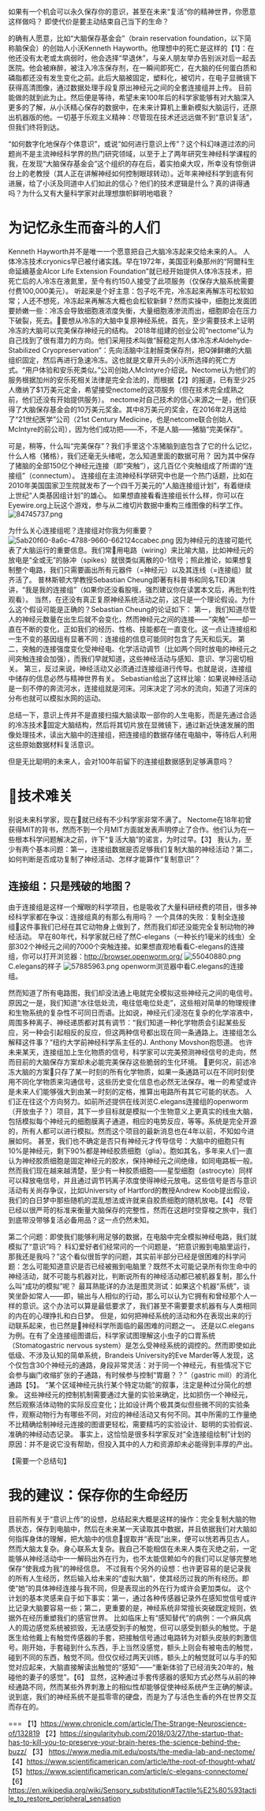 如果有一个机会可以永久保存你的意识，甚至在未来“复活”你的精神世界，你愿意这样做吗？
即使代价是要主动结束自己当下的生命？

的确有人愿意，比如“大脑保存基金会”（brain reservation foundation，以下简称脑保会）的创始人小沃Kenneth Hayworth。他理想中的死亡是这样的【1】：在他还没有太老或太病弱时，他会选择“早退休”，与亲人朋友举办告别派对后一起去医院。他会被麻醉，被注入冷冻保存剂，在一瞬间即死亡，在大脑的任何蛋白质和磷脂都还没有发生变化之前。此后大脑被固定，塑料化，被切片，在电子显微镜下获得高清图像，通过数据处理手段复原出神经元之间的全套连接组并上传。
目前能做的就到此为止。然后便是等待，希望未来100年后的科学家能够有对大脑深入更多的了解，从小沃精心保存的数据中，在未来计算机上重新模拟大脑运行，还原出机器版的他。一切基于乐观主义精神：尽管现在技术还远远做不到“意识复活”，但我们终将到达。

“如何数字化地保存个体意识”，或说“如何进行意识上传”？这个科幻味道过浓的问题尚不是主流神经科学界的热门研究领域，以至于上了两年研究生神经科学课程的我，在发现“大脑保存基金会”这个组织的存在后，着实拍桌大叹，所幸没有惊倒讲台上的老教授（其人正在讲解神经如何控制眼球转动）。近年来神经科学到底有何进展，给了小沃及同道中人们如此的信心？他们的技术逻辑是什么？真的讲得通吗？为什么又有大量科学家对此理想旗帜鲜明地唱衰？


# 为记忆永生而奋斗的人们
Kenneth Hayworth并不是唯一一个愿意把自己大脑冷冻起来交给未来的人。
人体冷冻技术cryonics早已被付诸实践。早在1972年，美国亚利桑那州的“阿爾科生命延續基金Alcor Life Extension Foundation”就已经开始提供人体冷冻技术，把死亡后的人冷冻在液氮里，至今有约150人接受了此项服务（仅保存大脑系统需要付费100,000美元）。
听起来是个好主意：包子吃不完，冷冻起来再解冻可松软如常；人还不想死，冷冻起来再解冻大概也会松软新鲜？然而实操中，细胞比发面团要娇嫩一些：冷冻会导致细胞液浓度失衡，大量细胞液渗流而出，细胞即会在压力下破裂，死去。要想从冷冻的大脑中复原神经系统，首先，至少需要技术上证明冷冻的大脑可以完美保存神经元的结构。
2018年组建的创业公司“nectome”认为自己找到了很有潜力的方向。他们采用技术叫做“醛稳定剂人体冷冻术Aldehyde-Stabilized Cryopreservation”：先向活脑中注射醛类保存剂，把Q弹鲜嫩的大脑组织固定，然后再进行急速冷冻。这也就是文章开头的小沃所选择的死亡方式。“用户体验和安乐死类似。”公司创始人McIntyre介绍说。Nectome认为他们的服务根据加州的安乐死相关法律是完全合法的，而根据【2】的报道，已有至少25人缴纳了$1万美元定金，希望接受nectome的这项服务（但在技术完全成熟之前，他们还没有开始提供服务）。
nectome对自己技术的信心来源之一是，他们获得了大脑保存基金会的10万美元奖金。其中8万美元的奖金，在2016年2月送给了“21世纪医学”公司（21st Century Medicine，也是netcome联合创始人McIntyre的前公司），因为他们成功把——不，不是人脑——猪脑“完美保存”。

可是，稍等，什么叫“完美保存”？我们手里这个冻猪脑到底包含了它的什么记忆，什么人格（猪格），我们还毫无头绪呢，怎么知道里面的数据可用？
因为其中保存了猪脑的全部150亿个神经元连接（即“突触”），这几百亿个突触组成了所谓的“连接组”（connectum）。
连接组在主流神经科学研究中也是一个热门话题，比如在2010年美国国家卫生院就发布了一个四千万美元的"人脑连接组计划”，有着继续上世纪“人类基因组计划”的雄心。
如果想直接看看连接组长什么样，你可以在Eyewire.org上玩这个游戏，参与从二维切片数据中重构三维图像的科学工作。
![84745737.png](记忆永生的技术细节2稿_files/84745737.png)

为什么关心连接组呢？连接组对你我为何重要？
![5ab20f60-8a6c-4788-9660-662124ccabec.png](记忆永生的技术细节2稿_files/5ab20f60-8a6c-4788-9660-662124ccabec.png)
因为神经元的连接可能代表了大脑运行的重要信息。我们常用电路（wiring）来比喻大脑，比如神经元的放电是“全或无”的脉冲（spikes）就很类似离散的0-1信号；照此推论，如果想复制整个电路，我们只需要画出所有元器件（=神经元）以及其连线（=连接组）就齐活了。
普林斯顿大学教授Sebastian Cheung即著有科普书和同名TED演讲，“我是我的连接组”（如果你还没看股哦，强烈建议你在读罢本文后，再批判性观看）。
当然，在还没有真正复原神经系统活动之前，这只是一个理论假设。为什么这个假设可能是正确的？Sebastian Cheung的论证如下：
第一，我们知道尽管人的神经元数量在出生后就不会变化，然而神经元之间的连接——“突触”——却一直在不断的变化，正如我们的经历、性格、技能都在一直变化。这一点让连接组和一生不变的基因组有显著不同：连接组的信息可能同时包含了先天和后天。
第二，突触的连接强度变化受神经电、化学活动调节（比如两个同时放电的神经元之间突触连接会加强），而我们早就知道，这些神经活动与感知、意识、学习密切相关。
第三，反过来说，神经活动又必须通过连接组进行传导。也就是说，连接组中储存的信息必然与精神世界有关。
Sebastian给出了这样比喻：如果说神经活动是一刻不停的奔流河水，连接组就是河床。河床决定了河水的流向，知道了河床的分布也就可以模拟水网的运动。

总结一下，意识上传并不是直接扫描大脑读取一部你的人生电影，而是先通过合适的冷冻技术固定大脑结构，然后将其切片放在显微镜下，通过新近快速发展的图像处理技术，读出大脑中的连接组，把连接组的数据存储在电脑中，等待后人利用这些原始数据材料复活意识。

但是无比聪明的未来人，会对100年前留下的连接组数据感到足够满意吗？

# 技术难关
别说未来科学家，现在就已经有不少科学家非常不满了。
Nectome在18年初曾获得MIT的背书，然而不到一个月MIT方面就发表声明停止了合作。他们认为在一些根本科学问题解决之前，许下“复活大脑”的诺言，为时过早。【3】
我认为，至少有两个基本问题：第一，连接组数据是否足够我们复制大脑的神经活动？第二，如何判断是否成功复制了神经活动、怎样才能算作“复制意识”？

## 连接组：只是残破的地图？
由于连接组是这样一个耀眼的科学项目，也是吸收了大量科研经费的项目，很多神经科学家都在争议：连接组真的有那么有用吗？
一个具体的失败：复制全连接组这件事我们已经在其它动物身上做到了，然而我们却还没能完全复制动物的神经活动。
早在80年代，科学家就已经了然C-elegans（一种长约1毫米的线虫）全部302个神经元之间的7000个突触连接。如果想直观地看看C-elegans的连接组，你可以打开浏览器：http://browser.openworm.org/
![55040880.png](记忆永生的技术细节2稿_files/55040880.png)
C.elegans的样子
![57885963.png](记忆永生的技术细节2稿_files/57885963.png)
openworm浏览器中看C.elegans的连接组。

然而知道了所有电路图，我们却没法通上电就完全模拟这些神经元之间的电信号。
原因之一是，我们知道“水往低处流，电往低电位处走”，这些相对简单的物理规律和生物系统的复杂性不可同日而语。比如说，神经元们浸泡在复杂的化学溶液中，周围多种离子、神经递质都对其有调节：“我们知道一种化学物质会引起某些反应，另一种会引起相反的反应，但这两种信号都出现在同一条通路上。连接组怎么解释这件事？”纽约大学前神经科学系主任的J. Anthony Movshon抱怨道。
也许未来某天，连接组加上生化物质的信号，科学家可以完美预测神经信号的走向，然而目前的大脑保存方案却未必能完美保存这些脆弱的生化环境。
更何况，前述冷冻大脑的方案只存了某一时刻的所有化学物质，如果一条通路可以在不同时刻使用不同化学物质来沟通信号，这些历史变化信息也必然无法保存。唯一的希望或许是未来人们能够强大到由某一时刻的定格，推算出电路所有其它可能的状态。
人们正在往这个方向努力。如前所述提供在线浏览C.elegans连接组的openworm（开放虫子？）项目，其下一步目标就是模拟一个生物意义上更真实的线虫大脑，包括模拟每个神经元的细胞膜离子通道，相应的电势反应，等等。系统是完全开源的，所有人都可以进行模拟。然而这个项目的最新消息也在4年以前，不知如今进展如何。
甚至，我们也不确定是否只有神经元才传导信号：大脑中的细胞只有10%是神经元，剩下90%都是神经胶质细胞（glia）。胞如其名，多年来人们一直认为神经胶质细胞是固定神经元的胶水，保持神经元之间绝缘，如同电路板一般。然而我们现在越来越清楚，至少有一种胶质细胞——星型细胞（astrocyte）同样可以释放电信号，并且通过调节钙离子浓度使得神经元放电。这些信号是否与意识活动有关尚存争议，比如University of Hartford的教授Andrew Koob提出假设，我们的白日梦中那些随机的混乱想法或许就来自胶质细胞的随机放电。【4】
尽管已经以很严苛的标准来衡量大脑保存的完整性，然而在这趟时空穿梭之旅中，我们到底带没带够复活必备用品？这一点仍然未知。

第二个问题：即使我们能够利用足够的数据，在电脑中完全模拟神经电路，我们就模拟了“意识”吗？
科幻爱好者们经常问的一个问题是，“把意识搬到电脑里运行，那我还是我吗？”这个看似很哲学的问题，其实前半部分已经是很困难的科学问题：怎么可能知道意识是否已经被搬到电脑里？既然不太可能记录所有你生命中的神经活动，就不可能与机器对比，判断说所有的神经活动都已被机器复制，那么什么叫“成功的模拟”呢？
最耳熟能详的办法是图灵测试：如果这个机器“系统”，谈笑坐卧如常人——即，输出与人相似的行动，那么可以认为它拥有和曾经那个人一样的意识。这个办法可以算是最低要求了，我们甚至不需要要求机器有与人类相同的内在的心理挣扎和白日梦。
但是，如何把神经系统的活动和外在表现出来的行动联系起来，也已然是神经科学所面临的最困难的问题之一。 
还是以C.elegans为例。在有了全连接组图谱后，科学家试图理解这小虫子的口胃系统（Stomatogastric nervous system）是怎么受神经系统的调控的。然而即使如此低级、不涉及认知的简单系统，Brandeis University的Eve Marder等人发现，这个仅包含30个神经元的通路，身段非常灵活：对于同一个神经元，有些情况下它会参与幽门收缩扩张的子通路，有时候参与控制“胃磨？？”（gastric mill）的消化通路【5】。
“某个区域神经元执行某个特定功能”的叙事，注定是种过分简化的想象。
这些神经元的控制机制需要通过大量的实验来确定，比如损伤一个神经元，然后观察活体动物的实际反应变化；比如设计两个极其类似但些微不同的实验条件，观察动物行为有哪些不同，对应的神经活动又有何不同。其中所需的工作量绝不比精确绘制神经元连接的图谱更轻松，需要精巧的实验设计、聪明的实验假说、准确的神经动态记录。
事实上，这恰恰是很多科学家反对“全连接组绘制”计划的原因：并不是说它没有帮助，但投入其中的人力和资源却未必能得到丰厚的产出。

【需要一个总结句】

# 我的建议：保存你的生命经历
目前所有关于“意识上传”的设想，总结起来大概是这样的操作：完全复制大脑的物质状态，保存到电脑中，然后在未来某一天读取其中数据，并且依据我们对大脑如何指挥身体的理解，把大脑中的信息提取并“表现”出来，便可以恍若再见古人。
然而大脑太复杂。身心联系太复杂。我自己不能相信在未来人类在灭绝之前，一定能够从神经活动中一一解码出外在行为，也不太能信赖如今的我们可以足够完整地保存“使我成为我”的神经信息。
不过我有个另外的设想：也许更容易的是记录我的所有人生经历，然后输入给未来的“虚拟大脑”，使其经历过我的所有经历。即使“她”的具体神经连接与我不同，但是表现出的外在行为或许会更加类似。
这个计划的基本灵感来自于如下事实：第一，通过各种传感器记录外在感知觉信号或许比记录大脑要容易一些；第二，更重要的是，神经系统非常擅长突破既定规则，依据外在经历重塑我们的感官世界。
比如临床上有“感知替代”的病例：一个麻风病人的周边感觉系统被损毁，无法感受到手的触觉，但可以感受到额头的触觉。于是医生给他戴上有触觉传感器的手套，把接触信号通过电路转为对额头皮肤的刺激信号。刚开始，手套碰到什么东西，手上当然没感觉，额头上则会有被电击的触觉，碰到不同的东西，触觉不同。但仅仅经过两天训练，额头上的触觉就可以与手的知觉对应起来，大脑直接解读出触觉的“感知”——“重新体验了已经消失20年的，触碰他的妻子的感觉”。【6】
显然，这种通过手套传感器的感知方式必然与从前的神经通路不同，然而某些外界刺激上的相似性却能够促使神经系统产生正确的解读。
说到底，我们的神经系统不是孤零零的硬盘，而是为了与活色生香的外在世界交互而存在的。

===
【1】https://www.chronicle.com/article/The-Strange-Neuroscience-of/132819
【2】https://singularityhub.com/2018/03/27/the-startup-that-has-to-kill-you-to-preserve-your-brain-heres-the-science-behind-the-buzz/
【3】 https://www.media.mit.edu/posts/the-media-lab-and-nectome/
【4】https://www.scientificamerican.com/article/the-root-of-thought-what/
【5】https://www.scientificamerican.com/article/c-elegans-connectome/
【6】https://en.wikipedia.org/wiki/Sensory_substitution#Tactile%E2%80%93tactile_to_restore_peripheral_sensation

